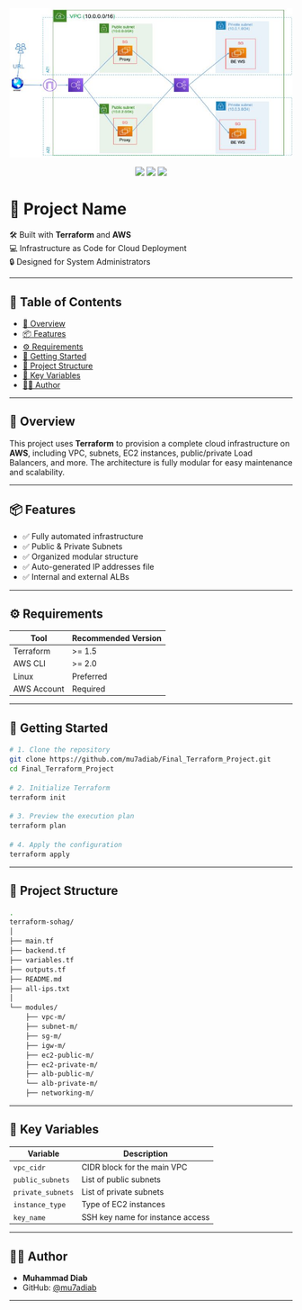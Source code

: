 <p align="center">
  <img src="assets/diagram.jpg" width="700"/>
</p>

<p align="center">
  <img src="https://img.shields.io/badge/Terraform-v1.7.5-blueviolet?style=flat-square" />
  <img src="https://img.shields.io/badge/AWS-Deployed-success?style=flat-square&logo=amazonaws" />
  <img src="https://img.shields.io/badge/Project-Sohag%20Infra-orange?style=flat-square" />
</p>

# 🚀 Project Name

🛠️ Built with **Terraform** and **AWS**  
💻 Infrastructure as Code for Cloud Deployment  
🔒 Designed for System Administrators

---

## 📌 Table of Contents

- [📖 Overview](#-overview)
- [📦 Features](#-features)
- [⚙️ Requirements](#️-requirements)
- [🚀 Getting Started](#-getting-started)
- [📁 Project Structure](#-project-structure)
- [🔧 Key Variables](#-key-variables)
- [🧑‍💻 Author](#-author)

---

## 📖 Overview

This project uses **Terraform** to provision a complete cloud infrastructure on **AWS**, including VPC, subnets, EC2 instances, public/private Load Balancers, and more. The architecture is fully modular for easy maintenance and scalability.

---

## 📦 Features

- ✅ Fully automated infrastructure
- ✅ Public & Private Subnets
- ✅ Organized modular structure
- ✅ Auto-generated IP addresses file
- ✅ Internal and external ALBs

---

## ⚙️ Requirements

| Tool         | Recommended Version |
|--------------|---------------------|
| Terraform    | >= 1.5              |
| AWS CLI      | >= 2.0              |
| Linux        | Preferred           |
| AWS Account  | Required            |

---

## 🚀 Getting Started

```bash
# 1. Clone the repository
git clone https://github.com/mu7adiab/Final_Terraform_Project.git
cd Final_Terraform_Project

# 2. Initialize Terraform
terraform init

# 3. Preview the execution plan
terraform plan

# 4. Apply the configuration
terraform apply
```

---

## 📁 Project Structure

```bash
.
terraform-sohag/
│
├── main.tf
├── backend.tf
├── variables.tf
├── outputs.tf
├── README.md
├── all-ips.txt
│
└── modules/
    ├── vpc-m/
    ├── subnet-m/
    ├── sg-m/
    ├── igw-m/
    ├── ec2-public-m/
    ├── ec2-private-m/
    ├── alb-public-m/
    └── alb-private-m/
    ├── networking-m/
```

---

## 🔧 Key Variables

| Variable         | Description                        |
|------------------|------------------------------------|
| `vpc_cidr`       | CIDR block for the main VPC        |
| `public_subnets` | List of public subnets             |
| `private_subnets`| List of private subnets            |
| `instance_type`  | Type of EC2 instances              |
| `key_name`       | SSH key name for instance access   |

---


## 👨‍🎓 Author

- **Muhammad Diab**
- GitHub: [@mu7adiab]((https://github.com/mu7adiab))
---

